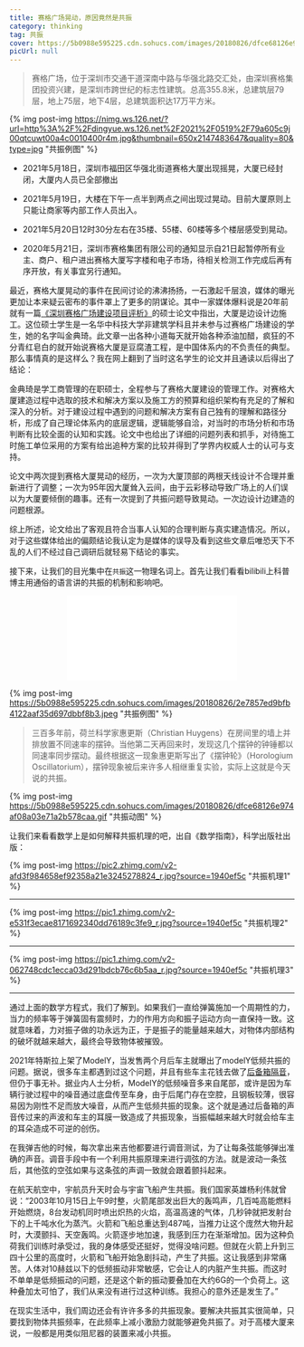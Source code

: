 ```yaml
---
title: 赛格广场晃动，原因竟然是共振
category: thinking
tag: 共振
cover: https://5b0988e595225.cdn.sohucs.com/images/20180826/dfce68126e974af08a03e71a2b578caa.gif
picUrl: null
---
```


> 赛格广场，位于深圳市交通干道深南中路与华强北路交汇处，由深圳赛格集团投资兴建，是深圳市跨世纪的标志性建筑。总高355.8米，总建筑层79层，地上75层，地下4层，总建筑面积达17万平方米。

{% img post-img https://nimg.ws.126.net/?url=http%3A%2F%2Fdingyue.ws.126.net%2F2021%2F0519%2F79a605c9j00qtcuwt00a4c0010400r4m.jpg&thumbnail=650x2147483647&quality=80&type=jpg "共振例图" %}


* 2021年5月18日，深圳市福田区华强北街道赛格大厦出现摇晃，大厦已经封闭，大厦内人员已全部撤出

* 2021年5月19日，大楼在下午一点半到两点之间出现过晃动。目前大厦原则上只能让商家等内部工作人员出入。

* 2021年5月20日12时30分左右在35楼、55楼、60楼等多个楼层感受到晃动。

* 2020年5月21日，深圳市赛格集团有限公司的通知显示自21日起暂停所有业主、商户、租户进出赛格大厦写字楼和电子市场，待相关检测工作完成后再有序开放，有关事宜另行通知。

最近，赛格大厦晃动的事件在民间讨论的沸沸扬扬，一石激起千层浪，媒体的曝光更加让本来疑云密布的事件罩上了更多的阴谋论。其中一家媒体爆料说是20年前就有一篇[《深圳赛格广场建设项目评析》](https://baijiahao.baidu.com/s?id=1700150908927741800&wfr=spider&for=pc)的硕士论文中指出，大厦是边设计边施工。这位硕士学生是一名华中科技大学非建筑学科且并未参与过赛格广场建设的学生，她的名字叫金典琦。此文章一出各种小道每天就开始各种添油加醋，疯狂的不分青红皂白的就开始说赛格大厦是豆腐渣工程，是中国体系内的不负责任的典型。那么事情真的是这样么？我在网上翻到了当时这名学生的论文并且通读以后得出了结论：

金典琦是学工商管理的在职硕士，全程参与了赛格大厦建设的管理工作。对赛格大厦建造过程中选取的技术和解决方案以及施工方的预算和组织架构有充足的了解和深入的分析。对于建设过程中遇到的问题和解决方案有自己独有的理解和路径分析，形成了自己理论体系内的底层逻辑，逻辑能够自洽，对当时的市场分析和市场判断有比较全面的认知和实践。论文中也给出了详细的问题列表和抓手，对待施工时施工单位采用的方案有给出追种方案的比较并得到了学界内权威人士的认可与支持。

论文中两次提到赛格大厦晃动的经历，一次为大厦顶部的两根天线设计不合理并重新进行了调整；一次为95年因大厦耸入云间，由于云彩移动导致广场上的人们误以为大厦要倾倒的趣事。还有一次提到了共振问题导致晃动。一次边设计边建造的问题根源。

综上所述，论文给出了客观且符合当事人认知的合理判断与真实建造情况。所以，对于这些媒体给出的偏颇结论我认定为是媒体的误导及看到这些文章后唯恐天下不乱的人们不经过自己调研后就轻易下结论的事实。

接下来，让我们的目光集中在`共振`这一物理名词上。首先让我们看看bilibili上科普博主用通俗的语言讲的共振的机制和影响吧。

<div align='middle'>
<iframe src="//player.bilibili.com/player.html?aid=714516015&bvid=BV1qX4y1V7cE&cid=308414800&page=1" scrolling="no" border="0" frameborder="no" framespacing="0" allowfullscreen="true"> </iframe>
</div>


{% img post-img https://5b0988e595225.cdn.sohucs.com/images/20180826/2e7857ed9bfb4122aaf35d697dbbf8b3.jpeg "共振例图" %}

> 三百多年前，荷兰科学家惠更斯（Christian Huygens）在房间里的墙上并排放置不同速率的摆钟。当他第二天再回来时，发现这几个摆钟的钟锤都以同速率同步摆动。最终根据这一现象惠更斯写出了《摆钟轮》（Horologium Oscillatorium），摆钟现象被后来许多人相继重复实验，实际上这就是今天说的共振。

{% img post-img https://5b0988e595225.cdn.sohucs.com/images/20180826/dfce68126e974af08a03e71a2b578caa.gif "共振动图" %}


让我们来看看数学上是如何解释共振机理的吧，出自《数学指南》，科学出版社出版：

{% img post-img https://pic2.zhimg.com/v2-afd3f984658ef92358a21e3245278824_r.jpg?source=1940ef5c "共振机理1" %}


-------

{% img post-img https://pic1.zhimg.com/v2-e531f3ecae8171692340dd76189c3fe9_r.jpg?source=1940ef5c "共振机理2" %}

-------

{% img post-img https://pic1.zhimg.com/v2-062748cdc1ecca03d291bdcb76c6b5aa_r.jpg?source=1940ef5c "共振机理3" %}

-------

通过上面的数学方程式，我们了解到。如果我们一直给弹簧施加一个周期性的力，当力的频率等于弹簧固有震频时，力的作用方向和振子运动方向一直保持一致。这就意味着，力对振子做的功永远为正，于是振子的能量越来越大，对物体内部结构的破坏就越来越大，最终会导致物体被摧毁。

2021年特斯拉上架了ModelY，当发售两个月后车主就曝出了modelY低频共振的问题。据说，很多车主都遇到过这个问题，并且有些车主花钱去做了[后备箱隔音](https://club.autohome.com.cn/bbs/thread/870af073c080e909/94575641-1.html)，但仍于事无补。据业内人士分析，ModelY的低频噪音多来自尾部，或许是因为车辆行驶过程中的噪音通过底盘传至车身，由于后尾门存在空腔，且钢板较薄，很容易因为刚性不足而放大噪音，从而产生低频共振的现象。这个就是通过后备箱的声音传过来的声波和车主的耳膜一致造成了共振现象，当振幅越来越大时就会给车主的耳朵造成不可逆的创伤。

在我弹吉他的时候，每次拿出来吉他都要进行调音测试，为了让每条弦能够弹出准确的声音。调音手段中有一个利用共振原理来进行调弦的方法。就是波动一条弦后，其他弦的空弦如果与这条弦的声调一致就会跟着颤抖起来。

在航天航空中，宇航员升天时会与宇宙飞船产生共振。我们国家英雄杨利伟就曾说：“2003年10月15日上午9时整，火箭尾部发出巨大的轰鸣声，几百吨高能燃料开始燃烧，8台发动机同时喷出炽热的火焰，高温高速的气体，几秒钟就把发射台下的上千吨水化为蒸汽。火箭和飞船总重达到487吨，当推力让这个庞然大物升起时，大漠颤抖、天空轰鸣。火箭逐步地加速，我感到压力在渐渐增加。因为这种负荷我们训练时承受过，我的身体感受还挺好，觉得没啥问题。但就在火箭上升到三四十公里的高度时，火箭和飞船开始急剧抖动，产生了共振。这让我感到非常痛苦。人体对10赫兹以下的低频振动非常敏感，它会让人的内脏产生共振。而这时不单单是低频振动的问题，还是这个新的振动要叠加在大约6G的一个负荷上。这种叠加太可怕了，我们从来没有进行过这种训练。我担心的意外还是发生了。”

在现实生活中，我们周边还会有许许多多的共振现象。要解决共振其实很简单，只要找到物体共振频率，在此频率上减小激励力就能够避免共振了。对于高楼大厦来说，一般都是用类似阻尼器的装置来减小共振。





